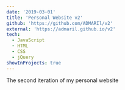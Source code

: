 ```yaml
---
date: '2019-03-01'
title: 'Personal Website v2'
github: 'https://github.com/ADMARIl/v2'
external: 'https://admaril.github.io/v2'
tech:
  - JavaScript
  - HTML
  - CSS
  - jQuery
showInProjects: true
---
```


The second iteration of my personal website
